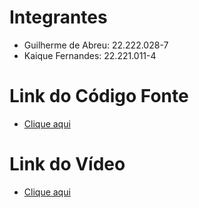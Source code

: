 # Integrantes

- Guilherme de Abreu: 22.222.028-7
- Kaique Fernandes: 22.221.011-4

# Link do Código Fonte

- [Clique aqui](https://github.com/ProjetoModelagem/WeBots/blob/main/Projeto%20de%20IA%26Robotica/controllers/TesteProjeto2025s1/TesteProjeto2025s1.c)

# Link do Vídeo

- [Clique aqui](https://youtu.be/9kWn1bd723M)
